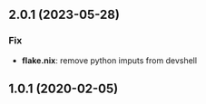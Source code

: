 ## 2.0.1 (2023-05-28)

### Fix

- **flake.nix**: remove python imputs from devshell

## 1.0.1 (2020-02-05)
